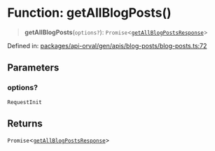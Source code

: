 # Function: getAllBlogPosts()

> **getAllBlogPosts**(`options?`): `Promise`\<[`getAllBlogPostsResponse`](../type-aliases/getAllBlogPostsResponse.md)\>

Defined in: [packages/api-orval/gen/apis/blog-posts/blog-posts.ts:72](https://github.com/the-inconvenience-store/mono-example/blob/77ed7dd80da67d5d4a2bd8320e638952ed491201/packages/api-orval/gen/apis/blog-posts/blog-posts.ts#L72)

## Parameters

### options?

`RequestInit`

## Returns

`Promise`\<[`getAllBlogPostsResponse`](../type-aliases/getAllBlogPostsResponse.md)\>
